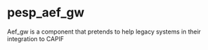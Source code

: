 # pesp_aef_gw
Aef_gw is a component that pretends to help legacy systems in their integration to CAPIF

